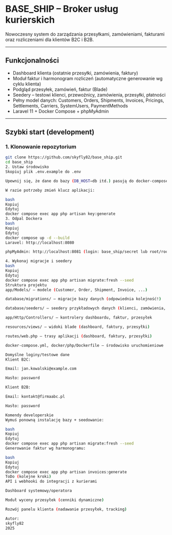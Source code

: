 # BASE_SHIP – Broker usług kurierskich

Nowoczesny system do zarządzania przesyłkami, zamówieniami, fakturami oraz rozliczeniami dla klientów B2C i B2B.

---

## Funkcjonalności

- Dashboard klienta (ostatnie przesyłki, zamówienia, faktury)
- Moduł faktur i harmonogram rozliczeń (automatyczne generowanie wg cyklu klienta)
- Podgląd przesyłek, zamówień, faktur (Blade)
- Seedery – testowi klienci, przewoźnicy, zamówienia, przesyłki, płatności
- Pełny model danych: Customers, Orders, Shipments, Invoices, Pricings, Settlements, Carriers, SystemUsers, PaymentMethods
- Laravel 11 + Docker Compose + phpMyAdmin

---

## Szybki start (development)

### 1. Klonowanie repozytorium

```bash
git clone https://github.com/skyfly82/base_ship.git
cd base_ship
2. Ustaw środowisko
Skopiuj plik .env.example do .env

Upewnij się, że dane do bazy (DB_HOST=db itd.) pasują do docker-compose.yml

W razie potrzeby zmień klucz aplikacji:

bash
Kopiuj
Edytuj
docker compose exec app php artisan key:generate
3. Odpal Dockera
bash
Kopiuj
Edytuj
docker compose up -d --build
Laravel: http://localhost:8080

phpMyAdmin: http://localhost:8081 (login: base_ship/secret lub root/root)

4. Wykonaj migracje i seedery
bash
Kopiuj
Edytuj
docker compose exec app php artisan migrate:fresh --seed
Struktura projektu
app/Models/ – modele (Customer, Order, Shipment, Invoice, ...)

database/migrations/ – migracje bazy danych (odpowiednia kolejność!)

database/seeders/ – seedery przykładowych danych (klienci, zamówienia, przesyłki, płatności)

app/Http/Controllers/ – kontrolery dashboardu, faktur, przesyłek

resources/views/ – widoki blade (dashboard, faktury, przesyłki)

routes/web.php – trasy aplikacji (dashboard, faktury, przesyłki)

docker-compose.yml, docker/php/Dockerfile – środowisko uruchomieniowe

Domyślne loginy/testowe dane
Klient B2C:

Email: jan.kowalski@example.com

Hasło: password

Klient B2B:

Email: kontakt@firmaabc.pl

Hasło: password

Komendy developerskie
Wymuś ponowną instalację bazy + seedowanie:

bash
Kopiuj
Edytuj
docker compose exec app php artisan migrate:fresh --seed
Generowanie faktur wg harmonogramu:

bash
Kopiuj
Edytuj
docker compose exec app php artisan invoices:generate
ToDo (kolejne kroki)
API i webhooki do integracji z kurierami

Dashboard systemowy/operatora

Moduł wyceny przesyłek (cenniki dynamiczne)

Rozwój panelu klienta (nadawanie przesyłek, tracking)

Autor:
skyfly82
2025
